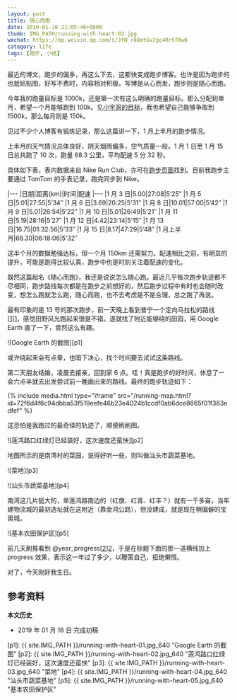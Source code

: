 ```yaml
---
layout: post
title: 随心而跑
date: 2019-01-16 21:05:46+0800
thumb: IMG_PATH/running-with-heart-03.jpg
wechat: https://mp.weixin.qq.com/s/JfN_r88mtGv2gc4RrhTKwQ
category: life
tags: [跑步, 小结]
---
```


最近的博文，跑步的偏多，再这么下去，这都快变成跑步博客。也许是因为跑步的也就贴贴图，好写不费时，内容相对积极。写博是从心而发，跑步则是随心而跑。

今年我的跑量目标是 1000k，还是第一次有这么明确的跑量目标。那么分配到单月，希望一个月能够跑到 100k。见[小宇哥的目标](/run-in-2018.html#comment-4271580440)，我也希望自己能够争取到 1500k，那么每月则是 150k。

见过不少个人博客有锻炼记录，那么这篇讲一下，1 月上半月的跑步情况。

上半月的天气情况总体良好，阴天烟雨偏多，空气质量一般。1 月 1 日至 1 月 15 日总共跑了 10 次，跑量 68.3 公里，平均配速 5 分 32 秒。

具体如下表，表内数据来自 Nike Run Club，亦可在[跑步页面](/running.html)找到。目前我跑步主要通过 TomTom 的手表记录，跑完同步到 Nike。

|---
|日期|距离(km)|时间|配速
|---
|1 月 3 日|5.00|27:08|5‘25″
|1 月 5 日|5.01|27:55|5‘34″
|1 月 6 日|3.69|20:25|5‘31″
|1 月 8 日|10.01|57:00|5‘42″
|1 月 9 日|5.01|26:54|5‘22″
|1 月 10 日|5.01|26:49|5‘21″
|1 月 11 日|5.19|28:16|5‘27″
|1 月 12 日|4.42|23:14|5‘15″
|1 月 13 日|16.75|01:32:56|5‘33″
|1 月 15 日|8.17|47:29|5‘48″
|1 月上半月|68.30|06:18:06|5‘32″

这半个月的数据勉强达标，但一个月 150km 还需努力。配速相比之前，有明显的提升，可能是跑得比较认真，跑步中也是时刻关注着配速的变化。

既然这篇起名《随心而跑》，我还是说说怎么随心跑。最近几乎每次跑步轨迹都不尽相同，跑步路线每次都是在跑步之前想好的，然后跑步过程中有时也会随时改变，想怎么跑就怎么跑，随心而跑，也不去考虑是不是合理，总之跑了再说。

最有印象的是 13 号的那次跑步，前一天晚上看到普宁一个定向马拉松的路线[[1]][1]，感觉田野风光跑起来很是不错。遂就找了附近能够绕的田园，用 Google Earth 画了一下，竟然这么有趣。

![Google Earth 的截图][p1]

或许绕起来会有点晕，也暗下决心，找个时间要去试试这条路线。

第二天朋友结婚，凌晨去接亲，回到家 6 点。哇！真是跑步的好时间，休息了一会六点半就去出发尝试前一晚画出来的路线。最终的跑步轨迹如下：

{% include media.html type="iframe" src="/running-map.html?id=72f6d4f6c94dbba53f519eefe46b23e4024b1ccdf0ab6dce8665f01f383edfef" %}

这恐怕是我跑过的最奇怪的轨迹了，顺便刷刷图。

![莲鸿路口红绿灯已经装好，这次速度还蛮快][p2]

地图所示的是南湾村的菜园，说得好听一些，则叫做汕头市蔬菜基地。

![菜地][p3]

![汕头市蔬菜基地][p4]

南湾这几片挺大的，单莲鸿路南边的（红旗、红青、红丰？）就有一千多亩，当年建物流城的最初选址就在这附近（靠金鸿公路），但没建成，就是现在稍偏僻的宝奥城。

![基本农田保护区][p5]

前几天刷推看到 @year_progress[[2]][2]，于是在标题下面的那一道横线加上 progress 效果，表示这一年过了多少，以鞭策自己，拒绝懒惰。

对了，今天刚好我生日。

## 参考资料

[1]: https://mp.weixin.qq.com/s/p5DBQe71Kt4NBZNvW2VRUw "悦府世家2019普宁生态定向马拉松"
[2]: https://twitter.com/year_progress "Year Progress"

**本文历史**

* 2019 年 01 月 16 日 完成初稿

[p1]: {{ site.IMG_PATH }}/running-with-heart-01.jpg_640 "Google Earth 的截图"
[p2]: {{ site.IMG_PATH }}/running-with-heart-02.jpg_640 "莲鸿路口红绿灯已经装好，这次速度还蛮快"
[p3]: {{ site.IMG_PATH }}/running-with-heart-03.jpg_640 "菜地"
[p4]: {{ site.IMG_PATH }}/running-with-heart-04.jpg_640 "汕头市蔬菜基地"
[p5]: {{ site.IMG_PATH }}/running-with-heart-05.jpg_640 "基本农田保护区"
